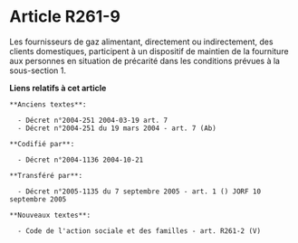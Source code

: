 # Article R261-9

Les fournisseurs de gaz alimentant, directement ou indirectement, des clients domestiques, participent à un dispositif de
maintien de la fourniture aux personnes en situation de précarité dans les conditions prévues à la sous-section 1.

**Liens relatifs à cet article**

	**Anciens textes**:

	  - Décret n°2004-251 2004-03-19 art. 7
	  - Décret n°2004-251 du 19 mars 2004 - art. 7 (Ab)

	**Codifié par**:

	  - Décret n°2004-1136 2004-10-21

	**Transféré par**:

	  - Décret n°2005-1135 du 7 septembre 2005 - art. 1 () JORF 10 septembre 2005

	**Nouveaux textes**:

	  - Code de l'action sociale et des familles - art. R261-2 (V)
